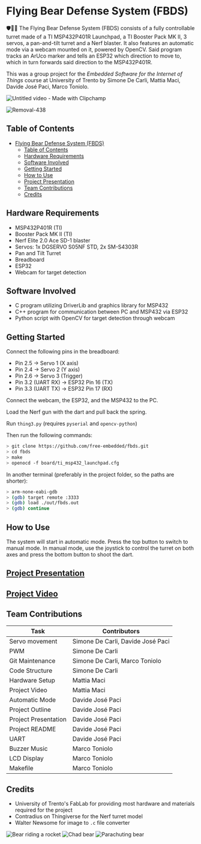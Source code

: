 # Flying Bear Defense System (FBDS)

🛡️📡🚀
The Flying Bear Defense System (FBDS) consists of a fully controllable turret made of a TI MSP432P401R Launchpad, a TI Booster Pack MK II, 3 servos, a pan-and-tilt turret and a Nerf blaster.
It also features an automatic mode via a webcam mounted on it, powered by OpenCV. Said program tracks an ArUco marker and tells an ESP32 which direction to move to, which in turn forwards said direction to the MSP432P401R.

This was a group project for the _Embedded Software for the Internet of Things_ course at University of Trento by Simone De Carli, Mattia Maci, Davide José Paci, Marco Toniolo.

![Untitled video - Made with Clipchamp](https://github.com/free-embedded/fbds/assets/23656588/f08558a5-40af-4749-b33c-34e40582bf6b)

![Removal-438](https://github.com/free-embedded/fbds/assets/23656588/b18a7514-447f-408d-ae5a-e0ea6fe7d8b8)

## Table of Contents
- [Flying Bear Defense System (FBDS)](#flying-bear-defense-system-fbds)
  - [Table of Contents](#table-of-contents)
  - [Hardware Requirements](#hardware-requirements)
  - [Software Involved](#software-involved)
  - [Getting Started](#getting-started)
  - [How to Use](#how-to-use)
  - [Project Presentation](#project-presentation)
  - [Team Contributions](#team-contributions)
  - [Credits](#credits)

## Hardware Requirements
- MSP432P401R (TI)
- Booster Pack MK II (TI)
- Nerf Elite 2.0 Ace SD-1 blaster
- Servos: 1x DGSERVO S05NF STD, 2x SM-S4303R
- Pan and Tilt Turret
- Breadboard
- ESP32
- Webcam for target detection

## Software Involved
- C program utilizing DriverLib and graphics library for MSP432
- C++ program for communication between PC and MSP432 via ESP32
- Python script with OpenCV for target detection through webcam

## Getting Started
Connect the following pins in the breadboard:
- Pin 2.5 -> Servo 1 (X axis)
- Pin 2.4 -> Servo 2 (Y axis)
- Pin 2.6 -> Servo 3 (Trigger)
- Pin 3.2 (UART RX) -> ESP32 Pin 16 (TX)
- Pin 3.3 (UART TX) -> ESP32 Pin 17 (RX)

Connect the webcam, the ESP32, and the MSP432 to the PC.

Load the Nerf gun with the dart and pull back the spring.

Run `thing3.py` (requires `pyserial` and `opencv-python`)

Then run the following commands:

```sh
> git clone https://github.com/free-embedded/fbds.git
> cd fbds
> make
> openocd -f board/ti_msp432_launchpad.cfg
```

In another terminal (preferably in the project folder, so the paths are shorter):

```sh
> arm-none-eabi-gdb
> (gdb) target remote :3333
> (gdb) load ./out/fbds.out
> (gdb) continue
```

## How to Use
The system will start in automatic mode. Press the top button to switch to manual mode. In manual mode, use the joystick to control the turret on both axes and press the bottom button to shoot the dart.

## [Project Presentation](https://www.canva.com/design/DAF9WZTbPrw/5qKn4lTqf2faBvDL3ldvow/edit?utm_content=DAF9WZTbPrw&utm_campaign=designshare&utm_medium=link2&utm_source=sharebutton)
## [Project Video](https://youtu.be/_ldBu4AE92Y)

## Team Contributions
| Task              | Contributors             |
|-------------------|--------------------------|
| Servo movement    | Simone De Carli, Davide José Paci |
| PWM               | Simone De Carli          |
| Git Maintenance   | Simone De Carli, Marco Toniolo |
| Code Structure    | Simone De Carli          |
| Hardware Setup    | Mattia Maci              |
| Project Video     | Mattia Maci              |
| Automatic Mode    | Davide José Paci         |
| Project Outline   | Davide José Paci         |
| Project Presentation | Davide José Paci      |
| Project README    | Davide José Paci         |
| UART              | Davide José Paci         |
| Buzzer Music      | Marco Toniolo            |
| LCD Display       | Marco Toniolo            |
| Makefile          | Marco Toniolo            |

## Credits
- University of Trento's FabLab for providing most hardware and materials required for the project
- Contradius on Thingiverse for the Nerf turret model
- Walter Newsome for image to `.c` file converter

![Bear riding a rocket](https://github.com/davidepaci/fbds/assets/23656588/97df4885-5722-4dcb-8542-59ddd7192674)
![Chad bear](https://github.com/davidepaci/fbds/assets/23656588/11ce18b9-2380-4eb8-9651-2d43b3532342)
![Parachuting bear](https://github.com/davidepaci/fbds/assets/23656588/fb91147f-69b8-4179-96c8-fbb16c35a385)
